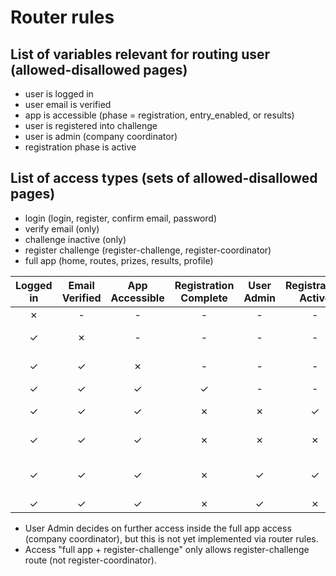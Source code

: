 # Router rules

## List of variables relevant for routing user (allowed-disallowed pages)

- user is logged in
- user email is verified
- app is accessible (phase = registration, entry_enabled, or results)
- user is registered into challenge
- user is admin (company coordinator)
- registration phase is active

## List of access types (sets of allowed-disallowed pages)

- login (login, register, confirm email, password)
- verify email (only)
- challenge inactive (only)
- register challenge (register-challenge, register-coordinator)
- full app (home, routes, prizes, results, profile)

| Logged in | Email Verified | App Accessible | Registration Complete | User Admin | Registration Active |            Access             |
| :-------: | :------------: | :------------: | :-------------------: | :--------: | :-----------------: | :---------------------------: |
|     ✗     |       -        |       -        |           -           |     -      |          -          |             login             |
|     ✓     |       ✗        |       -        |           -           |     -      |          -          |         verify email          |
|     ✓     |       ✓        |       ✗        |           -           |     -      |          -          |      challenge inactive       |
|     ✓     |       ✓        |       ✓        |           ✓           |     -      |          -          |           full app            |
|     ✓     |       ✓        |       ✓        |           ✗           |     ✗      |          ✓          |      register challenge       |
|     ✓     |       ✓        |       ✓        |           ✗           |     ✗      |          ✗          |      challenge inactive       |
|     ✓     |       ✓        |       ✓        |           ✗           |     ✓      |          ✓          | full app + register-challenge |
|     ✓     |       ✓        |       ✓        |           ✗           |     ✓      |          ✗          |           full app            |

- User Admin decides on further access inside the full app access (company coordinator), but this is not yet implemented via router rules.
- Access "full app + register-challenge" only allows register-challenge route (not register-coordinator).
